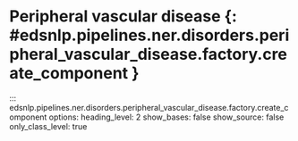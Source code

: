 # Peripheral vascular disease {: #edsnlp.pipelines.ner.disorders.peripheral_vascular_disease.factory.create_component }

::: edsnlp.pipelines.ner.disorders.peripheral_vascular_disease.factory.create_component
    options:
        heading_level: 2
        show_bases: false
        show_source: false
        only_class_level: true
